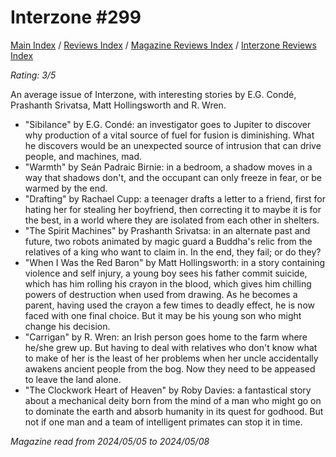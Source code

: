 # Interzone #299

[Main Index](../../../README.md) / [Reviews Index](../../README.md) / [Magazine Reviews Index](../README.md) / [Interzone Reviews Index](README.md)

*Rating: 3/5*

An average issue of Interzone, with interesting stories by E.G. Condé, Prashanth Srivatsa, Matt Hollingsworth and R. Wren.

- "Sibilance" by E.G. Condé: an investigator goes to Jupiter to discover why production of a vital source of fuel for fusion is diminishing. What he discovers would be an unexpected source of intrusion that can drive people, and machines, mad.
- "Warmth" by Seán Padraic Birnie: in a bedroom, a shadow moves in a way that shadows don't, and the occupant can only freeze in fear, or be warmed by the end.
- "Drafting" by Rachael Cupp: a teenager drafts a letter to a friend, first for hating her for stealing her boyfriend, then correcting it to maybe it is for the best, in a world where they are isolated from each other in shelters.
- "The Spirit Machines" by Prashanth Srivatsa: in an alternate past and future, two robots animated by magic guard a Buddha's relic from the relatives of a king who want to claim in. In the end, they fail; or do they?
- "When I Was the Red Baron" by Matt Hollingsworth: in a story containing violence and self injury, a young boy sees his father commit suicide, which has him rolling his crayon in the blood, which gives him chilling powers of destruction when used from drawing. As he becomes a parent, having used the crayon a few times to deadly effect, he is now faced with one final choice. But it may be his young son who might change his decision.
- "Carrigan" by R. Wren: an Irish person goes home to the farm where he/she grew up. But having to deal with relatives who don't know what to make of her is the least of her problems when her uncle accidentally awakens ancient people from the bog. Now they need to be appeased to leave the land alone.
- "The Clockwork Heart of Heaven" by Roby Davies: a fantastical story about a mechanical deity born from the mind of a man who might go on to dominate the earth and absorb humanity in its quest for godhood. But not if one man and a team of intelligent primates can stop it in time.

*Magazine read from 2024/05/05 to 2024/05/08*
